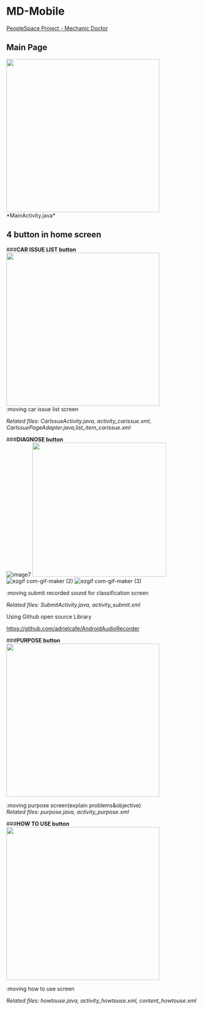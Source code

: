 # MD-Mobile
[PeopleSpace Project - Mechanic Doctor](https://github.com/jihye-kim11/Sound-mechanic)




## **Main Page**
<img src = "https://user-images.githubusercontent.com/59490892/120914576-fb39bc80-c6d9-11eb-946f-8c45c0a208b2.jpg" width="400px">
*MainActivity.java*

## **4 button in home screen**

###**CAR ISSUE LIST button**   
<img src = "https://user-images.githubusercontent.com/59490892/120914343-9f226880-c6d8-11eb-9a7e-0607ec300aa4.gif" width="400px">   
:moving car issue list screen

*Related files: CarIssueActivity.java, activity_carissue.xml, CarIssuePageAdapter.java,list_item_carissue.xml*

###**DIAGNOSE button**   
![image7](https://user-images.githubusercontent.com/59490892/119259461-662ec200-bc09-11eb-9fd6-021c20fb8178.gif)
<img src = "https://user-images.githubusercontent.com/59490892/120914707-d4c85100-c6da-11eb-81c3-0fe4acc96719.jpg" width="350px">     
![ezgif com-gif-maker (2)](https://user-images.githubusercontent.com/59490892/120914785-40122300-c6db-11eb-9d94-9a62c47318f1.gif)
![ezgif com-gif-maker (3)](https://user-images.githubusercontent.com/59490892/120914793-5324f300-c6db-11eb-8dea-1a58f86c4ea7.gif)

:moving submit recorded sound for classification screen   

*Related files: SubmitActivity.java, activity_submit.xml*

Using Github open source Library

https://github.com/adrielcafe/AndroidAudioRecorder

###**PURPOSE button**   
<img src = "https://user-images.githubusercontent.com/59490892/120914624-6d120600-c6da-11eb-80d4-a411553283fb.jpg" width="400px">   

:moving purpose screen(explain problems&objective)   
*Related files: purpose.java, activity_purpose.xml*

###**HOW TO USE button**   
<img src = "https://user-images.githubusercontent.com/59490892/120914627-726f5080-c6da-11eb-8235-ca455a6ec845.jpg" width="400px">   

:moving how to use screen

*Related files: howtouse.java, activity_howtouse.xml, content_howtouse.xml*
